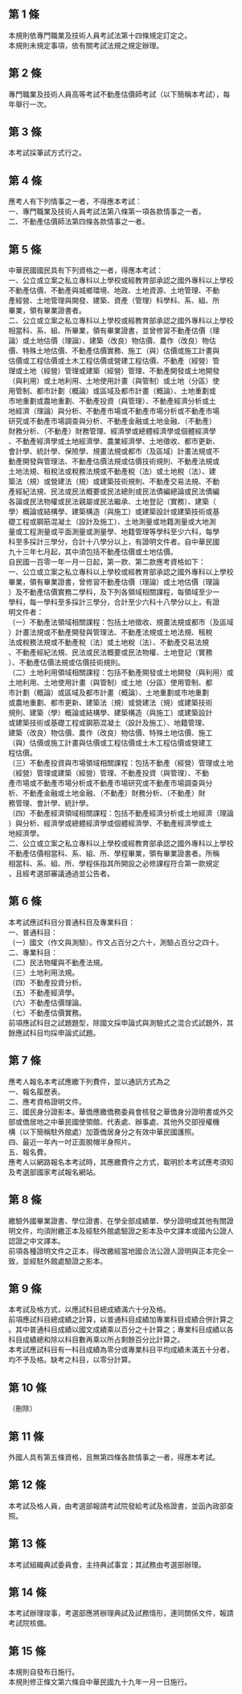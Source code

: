 第 1 條
-------
本規則依專門職業及技術人員考試法第十四條規定訂定之。   
本規則未規定事項，依有關考試法規之規定辦理。

第 2 條
-------
專門職業及技術人員高等考試不動產估價師考試（以下簡稱本考試），每  
年舉行一次。

第 3 條
-------
本考試採筆試方式行之。

第 4 條
-------
應考人有下列情事之一者，不得應本考試：   
一、專門職業及技術人員考試法第八條第一項各款情事之一者。   
二、不動產估價師法第四條各款情事之一者。

第 5 條
-------
中華民國國民具有下列資格之一者，得應本考試：   
一、公立或立案之私立專科以上學校或經教育部承認之國外專科以上學校  
    不動產估價、不動產與城鄉環境、地政、土地資源、土地管理、不動  
    產經營、土地管理與開發、建築、資產（管理）科學科、系、組、所  
    畢業，領有畢業證書者。  
二、公立或立案之私立專科以上學校或經教育部承認之國外專科以上學校  
    相當科、系、組、所畢業，領有畢業證書，並曾修習不動產估價（理  
    論）或土地估價（理論）、建築（改良）物估價、農作（改良）物估  
    價、特殊土地估價、不動產估價實務、施工（與）估價或施工計畫與  
    估價或工程估價或土木工程估價或營建工程估價、不動產（經營）管  
    理或土地（經營）管理或建築（經營）管理、不動產開發或土地開發  
    （與利用）或土地利用、土地使用計畫（與管制）或土地（分區）使  
    用管制、都市計劃（概論）或區域及都市計畫（概論）、土地重劃或  
    市地重劃或農地重劃、不動產投資（與管理）、不動產經濟分析或土  
    地經濟（理論）與分析、不動產市場或不動產市場分析或不動產市場  
    研究或不動產市場調查與分析、不動產金融或土地金融、（不動產）  
    財務分析、（不動產）財務管理、經濟學或總體經濟學或個體經濟學  
    、不動產經濟學或土地經濟學、農業經濟學、土地徵收、都市更新、  
    會計學、統計學、保險學、規畫法規或都市（及區域）計畫法規或不  
    動產開發與管理法、不動產估價法規或估價技術規則、不動產法規或  
    土地法規、租稅法或稅務法規或不動產稅（法）或土地稅（法）、建  
    築法（規）或營建法（規）或建築技術規則、不動產交易法規、不動  
    產經紀法規、民法或民法概要或民法總則或民法債編總論或民法債編  
    各論或民法物權或民法親屬或民法繼承、土地登記（實務）、建築（  
    學）概論或結構學、建築構造（與施工）或建築設計或建築技術或基  
    礎工程或鋼筋混凝土（設計及施工）、土地測量或地籍測量或大地測  
    量或工程測量或平面測量或測量學、地籍管理等學科至少六科，每學  
    科至多採計三學分，合計十八學分以上，有證明文件者。自中華民國  
    九十三年七月起，其中須包括不動產估價或土地估價。  
自民國一百零一年一月一日起，第一款、第二款應考資格如下：   
一、公立或立案之私立專科以上學校或經教育部承認之國外專科以上學校  
    畢業，領有畢業證書，曾修習不動產估價（理論）或土地估價（理論  
    ）及不動產估價實務二學科，及下列各領域相關課程，每領域至少一  
    學科，每一學科至多採計三學分，合計至少六科十八學分以上，有證  
    明文件者：  
（一）不動產法領域相關課程：包括土地徵收、規畫法規或都市（及區域  
      ）計畫法規或不動產開發與管理法、不動產法規或土地法規、租稅  
      法或稅務法規或不動產稅（法）或土地稅（法）、不動產交易法規  
      、不動產經紀法規、民法或民法概要或民法物權、土地登記（實務  
      ）、不動產估價法規或估價技術規則。  
（二）土地利用領域相關課程：包括不動產開發或土地開發（與利用）或  
      土地利用、土地使用計畫（與管制）或土地（分區）使用管制、都  
      市計劃（概論）或區域及都市計畫（概論）、土地重劃或市地重劃  
      或農地重劃、都市更新、建築法（規）或營建法（規）或建築技術  
      規則、建築（學）概論或結構學、建築構造（與施工）或建築設計  
      或建築技術或基礎工程或鋼筋混凝土（設計及施工）、地籍管理、  
      建築（改良）物估價、農作（改良）物估價、特殊土地估價、施工  
      （與）估價或施工計畫與估價或工程估價或土木工程估價或營建工  
      程估價。  
（三）不動產投資與市場領域相關課程：包括不動產（經營）管理或土地  
      （經營）管理或建築（經營）管理、不動產投資（與管理）、不動  
      產市場或不動產市場分析或不動產市場研究或不動產市場調查與分  
      析、不動產金融或土地金融、（不動產）財務分析、（不動產）財  
      務管理、會計學、統計學。  
（四）不動產經濟領域相關課程：包括不動產經濟分析或土地經濟（理論  
      ）與分析、經濟學或總體經濟學或個體經濟學、不動產經濟學或土  
      地經濟學。  
二、公立或立案之私立專科以上學校或經教育部承認之國外專科以上學校  
    不動產估價相當科、系、組、所、學程畢業，領有畢業證書者。所稱  
    相當科、系、組、所、學程係指其所開設之必修課程符合第一款規定  
    ，且經考選部審議通過並公告者。

第 6 條
-------
本考試應試科目分普通科目及專業科目：   
一、普通科目：   
（一）國文（作文與測驗）。作文占百分之六十，測驗占百分之四十。   
二、專業科目：   
（二）民法物權與不動產法規。   
（三）土地利用法規。   
（四）不動產投資分析。   
（五）不動產經濟學。   
（六）不動產估價理論。   
（七）不動產估價實務。   
前項應試科目之試題題型，除國文採申論式與測驗式之混合式試題外，其  
餘應試科目均採申論式試題。

第 7 條
-------
應考人報名本考試應繳下列費件，並以通訊方式為之   
一、報名履歷表。   
二、應考資格證明文件。   
三、國民身分證影本。華僑應繳僑務委員會核發之華僑身分證明書或外交  
    部或僑居地之中華民國使領館、代表處、辦事處、其他外交部授權機  
    構（以下簡稱駐外館處）加簽僑居身分之有效中華民國護照。  
四、最近一年內一吋正面脫帽半身照片。   
五、報名費。   
應考人以網路報名本考試時，其應繳費件之方式，載明於本考試應考須知  
及考選部國家考試報名網站。

第 8 條
-------
繳驗外國畢業證書、學位證書、在學全部成績單、學分證明或其他有關證  
明文件，均須附繳正本及經駐外館處驗證之影本及中文譯本或國內公證人  
認證之中文譯本。  
前項各種證明文件之正本，得改繳經當地國合法公證人證明與正本完全一  
致，並經駐外館處驗證之影本。

第 9 條
-------
本考試及格方式，以應試科目總成績滿六十分及格。   
前項應試科目總成績之計算，以普通科目成績加專業科目成績合併計算之  
。其中普通科目成績以國文成績乘以百分之十計算之；專業科目成績以各  
科目成績總和除以科目數再乘以所占剩餘百分比計算之。  
本考試應試科目有一科目成績為零分或專業科目平均成績未滿五十分者，  
均不予及格。缺考之科目，以零分計算。

第 10 條
--------
（刪除）

第 11 條
--------
外國人具有第五條資格，且無第四條各款情事之一者，得應本考試。

第 12 條
--------
本考試及格人員，由考選部報請考試院發給考試及格證書，並函內政部查  
照。

第 13 條
--------
本考試組織典試委員會，主持典試事宜；其試務由考選部辦理。

第 14 條
--------
本考試辦理竣事，考選部應將辦理典試及試務情形，連同關係文件，報請  
考試院核備。

第 15 條
--------
本規則自發布日施行。   
本規則修正條文第六條自中華民國九十九年一月一日施行。

